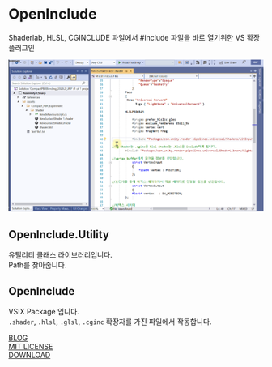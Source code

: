 # OpenInclude
Shaderlab, HLSL, CGINCLUDE 파일에서 #include 파일을 바로 열기위한 VS 확장 플러그인  

![gif](Images/preview.gif)

## OpenInclude.Utility
유틸리티 클래스 라이브러리입니다.   
Path를 찾아줍니다.  

## OpenInclude
VSIX Package 입니다.  
`.shader`, `.hlsl`, `.glsl`, `.cginc` 확장자를 가진 파일에서 작동합니다.  

[BLOG](https://seonghwan.tistory.com/1)  
[MIT LICENSE](../main/LICENSE)  
[DOWNLOAD](../../releases)  
